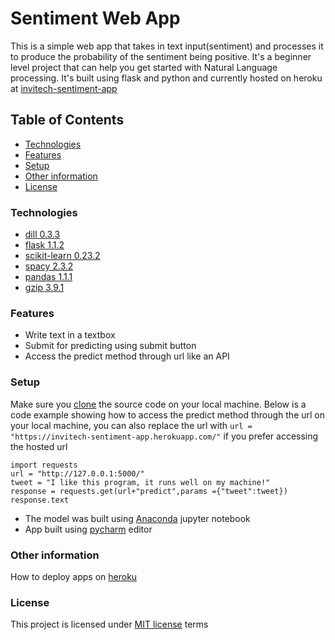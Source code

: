 # Sentiment Web App
This is a simple web app that takes in text input(sentiment)
and processes it to produce the probability of the sentiment
being positive. It's a beginner level project that can help 
you get started with Natural Language processing.
It's built using flask and python and currently 
hosted on heroku at 
[invitech-sentiment-app](https://invitech-sentiment-app.herokuapp.com/index)
## Table of Contents
* [Technologies](#technologies)
* [Features](#features)
* [Setup](#setup)
* [Other information](#other-information) 
* [License](#license)
### Technologies
* [dill 0.3.3](https://pypi.org/project/dill/)
* [flask 1.1.2](https://pypi.org/project/Flask/)
* [scikit-learn 0.23.2](https://scikit-learn.org/stable/whats_new/v0.23.html)
* [spacy 2.3.2](https://pypi.org/project/spacy/)
* [pandas 1.1.1](https://pandas.pydata.org/pandas-docs/version/1.1.1/user_guide/index.html)
* [gzip 3.9.1](https://docs.python.org/3/library/gzip.html)
### Features
* Write text in a textbox 
* Submit for predicting using submit button
* Access the predict method through url like an API
### Setup

Make sure you [clone](https://docs.github.com/en/free-pro-team@latest/github/creating-cloning-and-archiving-repositories/cloning-a-repository) the source code on your local machine.
Below is a code example showing how to access the predict method through the url on your local machine,
you can also replace the url with ``url = "https://invitech-sentiment-app.herokuapp.com/"`` if you prefer accessing the hosted url
```
import requests
url = "http://127.0.0.1:5000/"
tweet = "I like this program, it runs well on my machine!"
response = requests.get(url+"predict",params ={"tweet":tweet})
response.text

``` 
   
* The model was built using [Anaconda](https://docs.anaconda.com/anaconda/install/) jupyter notebook 
* App built using [pycharm](https://www.jetbrains.com/pycharm/) editor
### Other information
How to deploy apps on [heroku](https://devcenter.heroku.com/start)
### License
This project is licensed under [MIT license](./LICENSE) terms
